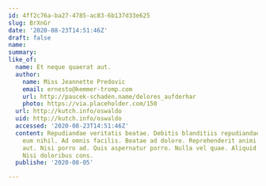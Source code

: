 ```yaml
---
id: 4ff2c76a-ba27-4785-ac83-6b137d33e625
slug: BrXnGr
date: '2020-08-23T14:51:46Z'
draft: false
name: 
summary: 
like_of:
  name: Et neque quaerat aut.
  author:
    name: Miss Jeannette Predovic
    email: ernesto@kemmer-tromp.com
    url: http://paucek-schaden.name/delores_aufderhar
    photo: https://via.placeholder.com/150
  url: http://kutch.info/oswaldo
  uid: http://kutch.info/oswaldo
  accessed: '2020-08-23T14:51:46Z'
  content: Repudiandae veritatis beatae. Debitis blanditiis repudiandae. Suscipit
    eum nihil. Ad omnis facilis. Beatae ad dolore. Reprehenderit animi ipsa. Ut aut
    aut. Nisi porro ad. Quis aspernatur porro. Nulla vel quae. Aliquid ut numquam.
    Nisi doloribus cons.
  publishe: '2020-08-05'

---
```



